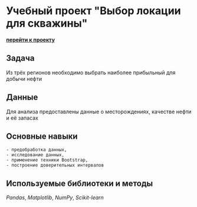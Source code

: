 # Учебный проект "Выбор локации для скважины"

**[перейти к проекту](petroleum.ipynb)**
    
## Задача

Из трёх регионов необходимо выбрать наиболее прибыльный для добычи нефти

## Данные

Для анализа предоставлены данные о месторождениях, качестве нефти и её запасах


## Основные навыки

    - предобработка данных, 
    - исследование данных, 
    - применение техники Bootstrap,
    - построение доверительных интервалов
    
## Используемые библиотеки и методы

*Pandas*, *Matplotlib*, *NumPy*, *Scikit-learn*